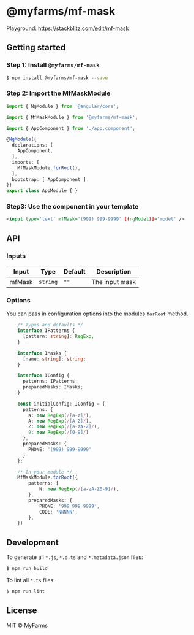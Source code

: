 # @myfarms/mf-mask

Playground: <https://stackblitz.com/edit/mf-mask>

## Getting started

### Step 1: Install `@myfarms/mf-mask`

```bash
$ npm install @myfarms/mf-mask --save
```

### Step 2: Import the MfMaskModule

```typescript
import { NgModule } from '@angular/core';

import { MfMaskModule } from '@myfarms/mf-mask';

import { AppComponent } from './app.component';

@NgModule({
  declarations: [
    AppComponent,
  ],
  imports: [
    MfMaskModule.forRoot(),
  ],
  bootstrap: [ AppComponent ]
})
export class AppModule { }
```

### Step3: Use the component in your template

```xml
<input type='text' mfMask='(999) 999-9999' [(ngModel)]='model' />
```

## API
### Inputs

| Input  | Type | Default | Description |
| ------------- | ------------- | ------------- | ------------- |
| mfMask | `string` | `""` | The input mask |

### Options
You can pass in configuration options into the modules `forRoot` method.
```typescript
    /* Types and defaults */
    interface IPatterns {
      [pattern: string]: RegExp;
    }

    interface IMasks {
      [name: string]: string;
    }

    interface IConfig {
      patterns: IPatterns;
      preparedMasks: IMasks;
    }

    const initialConfig: IConfig = {
      patterns: {
        a: new RegExp(/[a-z]/),
        A: new RegExp(/[A-Z]/),
        Z: new RegExp(/[a-zA-Z]/),
        9: new RegExp(/[0-9]/)
      },
      preparedMasks: {
        PHONE: "(999) 999-9999"
      }
    };

    /* In your module */
    MfMaskModule.forRoot({
        patterns: {
            N: new RegExp(/[a-zA-Z0-9]/),
        },
        preparedMasks: {
            PHONE: '999 999 9999',
            CODE: 'NNNNN',
        },
    })
```

## Development

To generate all `*.js`, `*.d.ts` and `*.metadata.json` files:

```bash
$ npm run build
```

To lint all `*.ts` files:

```bash
$ npm run lint
```

## License

MIT © [MyFarms](mailto:administrator@myfarms.com)
